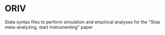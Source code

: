 # ORIV
Stata syntax files to perform simulation and empirical analyses for the "Stop meta-analyzing, start instrumenting" paper
